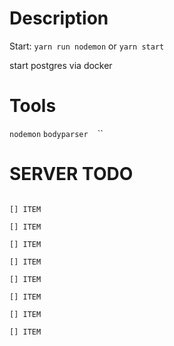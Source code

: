 # Description
Start: `yarn run nodemon` or `yarn start`

start postgres via docker

# Tools
`nodemon`
`bodyparser`
``
``
``
# SERVER TODO
```

[] ITEM

[] ITEM

[] ITEM

[] ITEM

[] ITEM

[] ITEM

[] ITEM

[] ITEM

```